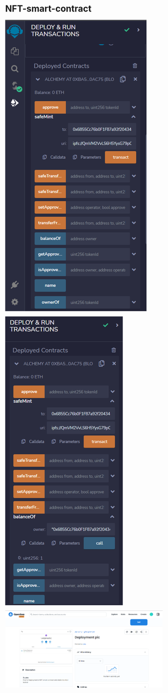 # NFT-smart-contract

![logo](/pic1.png?raw=true)

![logo](/pic2.png?raw=true)

![logo](/pic3.png?raw=true)
